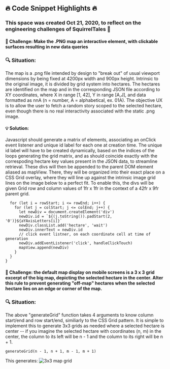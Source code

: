 ## :fire: Code Snippet Highlights :fire:

### This space was created Oct 21, 2020, to reflect on the engineering challenges of SquirrelTales :memo:

#### :triangular_flag_on_post: Challenge: Make the .PNG map an interactive element, with clickable surfaces resulting in new data queries

### :mag: Situation: 
The map is a .png file intended by design to "break out" of usual viewport dimensions by being fixed at 4200px width and 900px height.  Intrinsic to the original image, it is divided by grid system into hectares.  The hectares are identified on the map and in the corresponding JSON file according to XY coordinates, where X in range \[1, 42], Y in range \[A,J], and data formatted as nnA (n = number, A = alphabetical, ex. 01A).  The objective UX is to allow the user to fetch a random story scoped to the selected hectare, even though there is no real interactivity associated with the static .png image. 

#### :bulb: Solution:
Javascript should generate a matrix of elements, associating an onClick event listener and unique id label for each one at creation time.  The unique id label will have to be created dynamically, based on the indices of the loops generating the grid matrix, and as should coincide exactly with the correspoding hectare key values present in the JSON data, to streamline retrieval.
These divs will then be appended to the parent DOM element aliased as mapView.  There, they will be organized into their exact place on a CSS Grid overlay, where they will line up against the intrinsic image grid lines on the image below to a perfect fit.  To enable this, the divs will be given Grid row and column values of 1fr x 1fr in the context of a 42fr x 9fr parent grid.  

```function generateGrid(colStart: number, colEnd: number, rowStart: number, rowEnd:number) {
  for (let i = rowStart; i <= rowEnd; i++) {
    for (let j = colStart; j <= colEnd; j++) {
      let newDiv = document.createElement('div')
      newDiv.id = `${(j.toString()).padStart(2, '0')}${aYAxisLetters[i]}`
      newDiv.classList.add('hectare', 'wait')
      newDiv.innerText = newDiv.id
      // click event listner, on each coordinate cell at time of generation
      newDiv.addEventListener('click', handleClickTouch)
      mapView.append(newDiv)
    }
  }
}
```
#### :triangular_flag_on_post: Challenge: the default map display on mobile screens is a 3 x 3 grid excerpt of the big map, depicting the selected hectare in the center.  Alter this rule to prevent generating "off-map" hectares when the selected hectare lies on an edge or corner of the map.

### :mag: Situation:
The above "generateGrid" function takes 4 arguments to know column start/end and row start/end, similiarly to the CSS Grid pattern.  It is simple to implement this to generate 3x3 grids as needed where a selected hectare is center -- if you imagine the selected hectare with coordinates (n, m) in the center, the column to its left will be n - 1 and the column to its right will be n + 1.  

```
generateGrid(n - 1, n + 1, m - 1, m + 1)
 ```
 
 This generates:
 ![3x3 map grid](https://i.imgur.com/QjeQ9iD.png)
 
 
 






